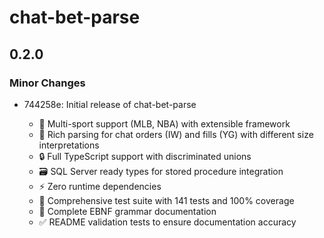 # chat-bet-parse

## 0.2.0

### Minor Changes

- 744258e: Initial release of chat-bet-parse

  - 🏈 Multi-sport support (MLB, NBA) with extensible framework
  - 📝 Rich parsing for chat orders (IW) and fills (YG) with different size interpretations
  - 🔒 Full TypeScript support with discriminated unions
  - 🗃️ SQL Server ready types for stored procedure integration
  - ⚡ Zero runtime dependencies
  - 🧪 Comprehensive test suite with 141 tests and 100% coverage
  - 📖 Complete EBNF grammar documentation
  - ✅ README validation tests to ensure documentation accuracy
